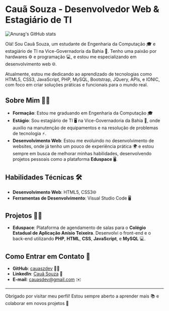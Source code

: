 # Cauã Souza - Desenvolvedor Web & Estagiário de TI

![Anurag's GitHub stats](https://github-readme-stats.vercel.app/api?username=anuraghazra&show_icons=true&theme=dark)

Olá! Sou Cauã Souza, um estudante de Engenharia da Computação 🎓 e estagiário de TI na Vice-Governadoria da Bahia 🏢. Tenho uma paixão por hardwares ⚙️ e programação 💻, e estou me especializando em desenvolvimento web 🌐.

Atualmente, estou me dedicando ao aprendizado de tecnologias como HTML5, CSS3, JavaScript, PHP, MySQL, Bootstrap, JQuery, APIs, e IONIC, com foco em criar soluções práticas e funcionais para o mundo real.

## Sobre Mim 👨‍💻

- **Formação**: Estou me graduando em Engenharia da Computação 🎓
- **Estágio**: Sou estagiário de TI 🖥️ na Vice-Governadoria da Bahia 🏢, onde auxilio na manutenção de equipamentos e na resolução de problemas de tecnologia ⚡.
- **Desenvolvimento Web**: Estou me evoluindo no desenvolvimento de websites, onde já tenho um pouco de experiência prática 🌍 e estou sempre em busca de melhorar minhas habilidades, desenvolvendo projetos pessoais como a plataforma **Eduspace** 🖥️.

## Habilidades Técnicas 🛠️

- **Desenvolvimento Web**: HTML5, CSS3🌐
- **Ferramentas de Desenvolvimento**: Visual Studio Code 🖥️

## Projetos 🧑‍💻

- **Eduspace**: Plataforma de agendamento de salas para o **Colégio Estadual de Aplicação Anísio Teixeira**. Desenvolvi o front-end e o back-end utilizando **PHP**, **HTML**, **CSS**, **JavaScript**, e **MySQL** 💻.

## Como Entrar em Contato 📧

- **GitHub**: [cauaszdev](https://github.com/cauaszdev) 🧑‍💻
- **LinkedIn**: [Cauã Souza](https://www.linkedin.com/in/cauã-souza-7485ab1a6/) 🔗
- **E-mail**: cauasdev@gmail.com ✉️

---

Obrigado por visitar meu perfil! Estou sempre aberto a aprender mais 📚 e colaborar em novos projetos 🚀
